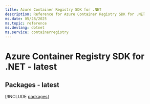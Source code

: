 ```yaml
---
title: Azure Container Registry SDK for .NET
description: Reference for Azure Container Registry SDK for .NET
ms.date: 05/28/2025
ms.topic: reference
ms.devlang: dotnet
ms.service: containerregistry
---
```

# Azure Container Registry SDK for .NET - latest
## Packages - latest
[!INCLUDE [packages](container-registry-index.md)]